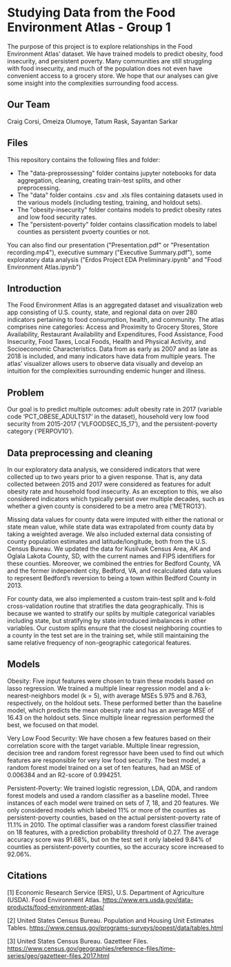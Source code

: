 # Studying Data from the Food Environment Atlas - Group 1

The purpose of this project is to explore relationships in the Food Environment Atlas’ dataset. We have trained models to predict obesity, food insecurity, and persistent poverty. Many communities are still struggling with food insecurity, and much of the population does not even have convenient access to a grocery store. We hope that our analyses can give some insight into the complexities surrounding food access.

## Our Team
Craig Corsi, Omeiza Olumoye, Tatum Rask, Sayantan Sarkar

## Files
This repository contains the following files and folder:
* The "data-preprossessing" folder contains jupyter notebooks for data aggregation, cleaning, creating train-test splits, and other preprocessing.
* The "data" folder contains .csv and .xls files containing datasets used in the various models (including testing, training, and holdout sets).
* The "obesity-insecurity" folder contains models to predict obesity rates and low food security rates.
* The "persistent-poverty" folder contains classification models to label counties as persistent pvoerty counties or not.
  
You can also find our presentation ("Presentation.pdf" or "Presentation recording.mp4"), executive summary ("Executive Summary.pdf"), some exploratory data analysis ("Erdos Project EDA Preliminary.ipynb" and "Food Environment Atlas.ipynb")
  
## Introduction
The Food Environment Atlas is an aggregated dataset and visualization web app consisting of U.S. county, state, and regional data on over 280 indicators pertaining to food consumption, health, and community. The atlas comprises nine categories: Access and Proximity to Grocery Stores, Store Availability, Restaurant Availability and Expenditures, Food Assistance, Food Insecurity, Food Taxes, Local Foods, Health and Physical Activity, and Socioeconomic Characteristics. Data from as early as 2007 and as late as 2018 is included, and many indicators have data from multiple years. The atlas’ visualizer allows users to observe data visually and develop an intuition for the complexities surrounding endemic hunger and illness.

## Problem
Our goal is to predict multiple outcomes: adult obesity rate in 2017 (variable code ‘PCT_OBESE_ADULTS17’ in the dataset), household very low food security from 2015-2017 (‘VLFOODSEC_15_17’), and the persistent-poverty category (‘PERPOV10’).

## Data preprocessing and cleaning
In our exploratory data analysis, we considered indicators that were collected up to two years prior to a given response. That is, any data collected between 2015 and 2017 were considered as features for adult obesity rate and household food insecurity. As an exception to this, we also considered indicators which typically persist over multiple decades, such as whether a given county is considered to be a metro area (‘METRO13’).

Missing data values for county data were imputed with either the national or state mean value, while state data was extrapolated from county data by taking a weighted average. We also included external data consisting of county population estimates and latitude/longitude, both from the U.S. Census Bureau. We updated the data for Kusilvak Census Area, AK and Oglala Lakota County, SD, with the current names and FIPS identifiers for these counties. Moreover, we combined the entries for Bedford County, VA and the former independent city, Bedford, VA, and recalculated data values to represent Bedford’s reversion to being a town within Bedford County in 2013.

For county data, we also implemented a custom train-test split and k-fold cross-validation routine that stratifies the data geographically. This is because we wanted to stratify our splits by multiple categorical variables including state, but stratifying by state introduced imbalances in other variables. Our custom splits ensure that the closest neighboring counties to a county in the test set are in the training set, while still maintaining the same relative frequency of non-geographic categorical features.

## Models
Obesity: Five input features were chosen to train these models based on lasso regression. We trained a multiple linear regression model and a k-nearest-neighbors model (k = 5), with average MSEs 5.975 and 8.763, respectively, on the holdout sets. These performed better than the baseline model, which predicts the mean obesity rate and has an average MSE of 16.43 on the holdout sets. Since multiple linear regression performed the best, we focused on that model. 

Very Low Food Security: We have chosen a few features based on their correlation score with the target variable. Multiple linear regression, decision tree and random forest regressor have been used to find out which features are responsible for very low food security. The best model, a random forest model trained on a set of ten features, had an MSE of 0.006384 and an R2-score of 0.994251.

Persistent-Poverty: We trained logistic regression, LDA, QDA, and random forest models and used a random classifier as a baseline model. Three instances of each model were trained on sets of 7, 18, and 20 features. We only considered models which labeled 11% or more of the counties as persistent-poverty counties, based on the actual persistent-poverty rate of 11.1% in 2010. The optimal classifier was a random forest classifier trained on 18 features, with a prediction probability threshold of 0.27. The average accuracy score was 91.68%, but on the test set it only labeled 9.84% of counties as persistent-poverty counties, so the accuracy score increased to 92.06%.

## Citations
\[1\] Economic Research Service (ERS), U.S. Department of Agriculture (USDA). Food Environment Atlas. https://www.ers.usda.gov/data-products/food-environment-atlas/

\[2\] United States Census Bureau. Population and Housing Unit Estimates Tables. https://www.census.gov/programs-surveys/popest/data/tables.html

\[3\] United States Census Bureau. Gazetteer Files. https://www.census.gov/geographies/reference-files/time-series/geo/gazetteer-files.2017.html
